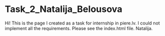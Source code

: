 # Task_2_Natalija_Belousova
Hi!
This is the page I created as a task for internship in piere.lv. I could not implement all the requirements. Please see the index.html file. 
Natalija.

